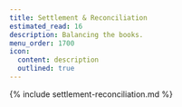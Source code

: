 ```yaml
---
title: Settlement & Reconciliation
estimated_read: 16
description: Balancing the books.
menu_order: 1700
icon:
  content: description
  outlined: true
---
```


{% include settlement-reconciliation.md %}
